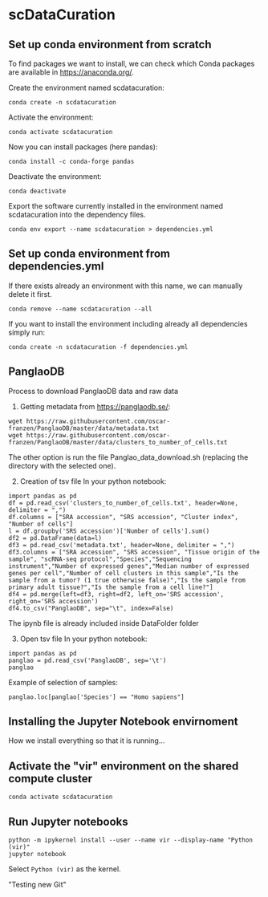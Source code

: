 # scDataCuration

## Set up conda environment from scratch

To find packages we want to install, we can check which Conda packages are available in
https://anaconda.org/.

Create the environment named scdatacuration:

```
conda create -n scdatacuration

```

Activate the environment:

```
conda activate scdatacuration
```

Now you can install packages (here pandas):

```
conda install -c conda-forge pandas
```

Deactivate the environment:

```
conda deactivate
```

Export the software currently installed in the environment named scdatacuration into the dependency files.

```
conda env export --name scdatacuration > dependencies.yml
```

## Set up conda environment from dependencies.yml

If there exists already an environment with this name, we can manually delete it first.

```
conda remove --name scdatacuration --all
```

If you want to install the environment including already all dependencies simply run:


```
conda create -n scdatacuration -f dependencies.yml
```

## PanglaoDB

Process to download PanglaoDB data and raw data

1. Getting metadata from https://panglaodb.se/:
```
wget https://raw.githubusercontent.com/oscar-franzen/PanglaoDB/master/data/metadata.txt
wget https://raw.githubusercontent.com/oscar-franzen/PanglaoDB/master/data/clusters_to_number_of_cells.txt
```
The other option is run the file Panglao_data_download.sh (replacing the directory with the selected one).

2. Creation of tsv file
In your python notebook:
```
import pandas as pd
df = pd.read_csv('clusters_to_number_of_cells.txt', header=None, delimiter = ",")
df.columns = ["SRA accession", "SRS accession", "Cluster index", "Number of cells"]
l = df.groupby('SRS accession')['Number of cells'].sum()
df2 = pd.DataFrame(data=l)
df3 = pd.read_csv('metadata.txt', header=None, delimiter = ",")
df3.columns = ["SRA accession", "SRS accession", "Tissue origin of the sample", "scRNA-seq protocol","Species","Sequencing instrument","Number of expressed genes","Median number of expressed genes per cell","Number of cell clusters in this sample","Is the sample from a tumor? (1 true otherwise false)","Is the sample from primary adult tissue?","Is the sample from a cell line?"]
df4 = pd.merge(left=df3, right=df2, left_on='SRS accession', right_on='SRS accession')
df4.to_csv("PanglaoDB", sep="\t", index=False)
```
The ipynb file is already included inside DataFolder folder

3. Open tsv file
In your python notebook:
```
import pandas as pd
panglao = pd.read_csv('PanglaoDB', sep='\t')
panglao
```
Example of selection of samples:
```
panglao.loc[panglao['Species'] == "Homo sapiens"]
```
## Installing the Jupyter Notebook envirnoment

How we install everything so that it is running...


## Activate the "vir" environment on the shared compute cluster
```
conda activate scdatacuration
```

## Run Jupyter notebooks

```
python -m ipykernel install --user --name vir --display-name "Python (vir)"
jupyter notebook
```
Select `Python (vir)` as the kernel.

"Testing new Git"
